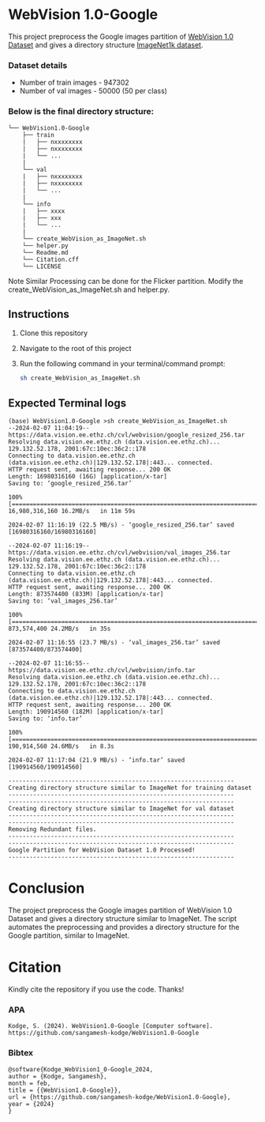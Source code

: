 # WebVision 1.0-Google
This project preprocess the Google images partition of [WebVision 1.0 Dataset](https://data.vision.ee.ethz.ch/cvl/webvision/dataset2017.html) and gives a directory structure [ImageNet1k dataset](https://www.image-net.org/). 

### Dataset details
- Number of train images - 947302
- Number of val images - 50000 (50 per class)

### Below is the final directory structure:
```
└── WebVision1.0-Google
    ├── train
    |   ├── nxxxxxxxx
    |   ├── nxxxxxxxx
    |   └── ...
    |
    └── val
    |   ├── nxxxxxxxx
    |   ├── nxxxxxxxx
    |   └── ...
    |
    └── info
    |   ├── xxxx
    |   ├── xxx
    |   └── ...
    |
    └── create_WebVision_as_ImageNet.sh
    └── helper.py
    └── Readme.md
    └── Citation.cff
    └── LICENSE
```

Note Similar Processing can be done for the Flicker partition. Modify the create_WebVision_as_ImageNet.sh and helper.py.


## Instructions

1. Clone this repository
2. Navigate to the root of this project
3. Run the following command in your terminal/command prompt: 
 
    ```bash
    sh create_WebVision_as_ImageNet.sh
    ```


## Expected Terminal logs
```
(base) WebVision1.0-Google >sh create_WebVision_as_ImageNet.sh 
--2024-02-07 11:04:19--  https://data.vision.ee.ethz.ch/cvl/webvision/google_resized_256.tar
Resolving data.vision.ee.ethz.ch (data.vision.ee.ethz.ch)... 129.132.52.178, 2001:67c:10ec:36c2::178
Connecting to data.vision.ee.ethz.ch (data.vision.ee.ethz.ch)|129.132.52.178|:443... connected.
HTTP request sent, awaiting response... 200 OK
Length: 16980316160 (16G) [application/x-tar]
Saving to: ‘google_resized_256.tar’

100%[================================================================================>] 16,980,316,160 16.2MB/s   in 11m 59s

2024-02-07 11:16:19 (22.5 MB/s) - ‘google_resized_256.tar’ saved [16980316160/16980316160]

--2024-02-07 11:16:19--  https://data.vision.ee.ethz.ch/cvl/webvision/val_images_256.tar
Resolving data.vision.ee.ethz.ch (data.vision.ee.ethz.ch)... 129.132.52.178, 2001:67c:10ec:36c2::178
Connecting to data.vision.ee.ethz.ch (data.vision.ee.ethz.ch)|129.132.52.178|:443... connected.
HTTP request sent, awaiting response... 200 OK
Length: 873574400 (833M) [application/x-tar]
Saving to: ‘val_images_256.tar’

100%[===================================================================================>] 873,574,400 24.2MB/s   in 35s    

2024-02-07 11:16:55 (23.7 MB/s) - ‘val_images_256.tar’ saved [873574400/873574400]

--2024-02-07 11:16:55--  https://data.vision.ee.ethz.ch/cvl/webvision/info.tar
Resolving data.vision.ee.ethz.ch (data.vision.ee.ethz.ch)... 129.132.52.178, 2001:67c:10ec:36c2::178
Connecting to data.vision.ee.ethz.ch (data.vision.ee.ethz.ch)|129.132.52.178|:443... connected.
HTTP request sent, awaiting response... 200 OK
Length: 190914560 (182M) [application/x-tar]
Saving to: ‘info.tar’

100%[===================================================================================>] 190,914,560 24.6MB/s   in 8.3s   

2024-02-07 11:17:04 (21.9 MB/s) - ‘info.tar’ saved [190914560/190914560]

----------------------------------------------------------------
Creating directory structure similar to ImageNet for training dataset
----------------------------------------------------------------
----------------------------------------------------------------
Creating directory structure similar to ImageNet for val dataset
----------------------------------------------------------------
----------------------------------------------------------------
Removing Redundant files.
----------------------------------------------------------------
----------------------------------------------------------------
Google Partition for WebVision Dataset 1.0 Processed!
----------------------------------------------------------------
```

# Conclusion

The project preprocess the Google images partition of WebVision 1.0 Dataset and gives a directory structure similar to ImageNet.
The script automates the preprocessing and provides a directory structure for the Google partition, similar to ImageNet.




# Citation
Kindly cite the repository if you use the code. Thanks!

### APA
```
Kodge, S. (2024). WebVision1.0-Google [Computer software]. https://github.com/sangamesh-kodge/WebVision1.0-Google
```

### Bibtex
```
@software{Kodge_WebVision1_0-Google_2024,
author = {Kodge, Sangamesh},
month = feb,
title = {{WebVision1.0-Google}},
url = {https://github.com/sangamesh-kodge/WebVision1.0-Google},
year = {2024}
}
```
